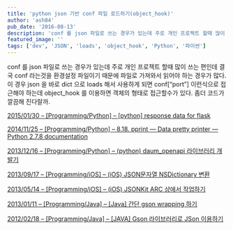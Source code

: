 ```yaml
---
title: 'python json 기반 conf 파일 로드하기(object_hook)'
author: 'ash84'
pub_date: '2016-08-13'
description: 'conf 를 json 파일로 쓰는 경우가 있는데 주로 개인 프로젝트 할때 많이 쓰는 편인데 결국 conf 라는것을 환경설정 파일이기 때문에 파일로 가져와서 읽어야 하는 경우가 많다. 이 경우 json 을 바로 dict 으로 loads 해서 사용하게 되면 conf[“port”] 이런식으로 접근해야 하는데 object_hook 를 이용하면 객체의 형태로 접근할수가 있다. 좀더 코드가 깔끔해 진다랄까.'
featured_image: ''
tags: ['dev', 'JSON', 'loads', 'object_hook', 'Python', '파이썬']
---
```



conf 를 json 파일로 쓰는 경우가 있는데 주로 개인 프로젝트 할때 많이 쓰는 편인데 결국 conf 라는것을 환경설정 파일이기 때문에 파일로 가져와서 읽어야 하는 경우가 많다. 이 경우 json 을 바로 dict 으로 loads 해서 사용하게 되면 conf[“port”] 이런식으로 접근해야 하는데 object_hook 를 이용하면 객체의 형태로 접근할수가 있다. 좀더 코드가 깔끔해 진다랄까. 

<script src="https://gist.github.com/AhnSeongHyun/ba728b3f802ad3a9dfc4.js"></script>

[2015/01/30 – [Programming/Python] – [python] response data for flask](http://ash84.tistory.com/1101)

[2014/11/25 – [Programming/Python] – 8.18. pprint — Data pretty printer — Python 2.7.8 documentation](http://ash84.tistory.com/1082)

[2013/12/16 – [Programming/Python] – (python) daum_openapi 라이브러리 개발기](http://ash84.tistory.com/1057)

[2013/09/17 – [Programming/iOS] – (iOS) JSON문자열 NSDictionary 변환](http://ash84.tistory.com/1025)

[2013/05/14 – [Programming/iOS] – (iOS) JSONKit ARC 상에서 작업하기](http://ash84.tistory.com/967)

[2013/01/11 – [Programming/Java] – [Java] 간단 gson wrapping 하기](http://ash84.tistory.com/902)

[2012/02/18 – [Programming/Java] – [JAVA] Gson 라이브러리로 JSon 이용하기](http://ash84.tistory.com/775)
 
